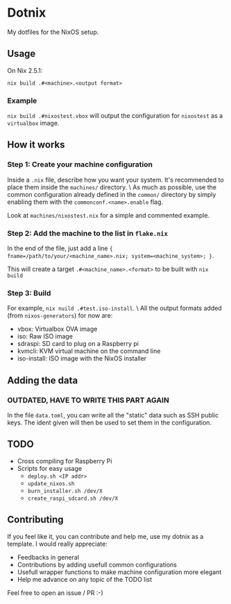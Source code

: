 # Dotnix

My dotfiles for the NixOS setup.

## Usage
On Nix 2.5.1:
```
nix build .#<machine>.<output format>
```

### Example
`nix build .#nixostest.vbox`
will output the configuration for `nixostest` as a `virtualbox` image.

## How it works

### Step 1: Create your machine configuration
Inside a `.nix` file, describe how you want your system. It's recommended to
place them inside the `machines/` directory. \\
As much as possible, use the common configuration already defined in the
`common/` directory by simply enabling them with the `commonconf.<name>.enable` flag.

Look at `machines/nixostest.nix` for a simple and commented example.

### Step 2: Add the machine to the list in `flake.nix`
In the end of the file, just add a line
`{ fname=/path/to/your/<machine_name>.nix; system=<machine_system>; }`.

This will create a target `.#<machine_name>.<format>` to be built with `nix build`

### Step 3: Build
For example, `nix nuild .#test.iso-install`. \\
All the output formats added (from `nixos-generators`) for now are:
- vbox: Virtualbox OVA image
- iso: Raw ISO image
- sdraspi: SD card to plug on a Raspberry pi
- kvmcli: KVM virtual machine on the command line
- iso-install: ISO image with the NixOS installer

## Adding the data
### OUTDATED, HAVE TO WRITE THIS PART AGAIN
In the file `data.toml`, you can write all the "static" data such as SSH public keys.
The ident given will then be used to set them in the configuration.

## TODO
- Cross compiling for Raspberry Pi
- Scripts for easy usage
  - `deploy.sh <IP addr>`
  - `update_nixos.sh`
  - `burn_installer.sh /dev/X`
  - `create_raspi_sdcard.sh /dev/X`

## Contributing
If you feel like it, you can contribute and help me, use my dotnix as a template.
I would really appreciate:
- Feedbacks in general
- Contributions by adding usefull common configurations
- Usefull wrapper functions to make machine configuration more elegant
- Help me advance on any topic of the TODO list

Feel free to open an issue / PR :-)
